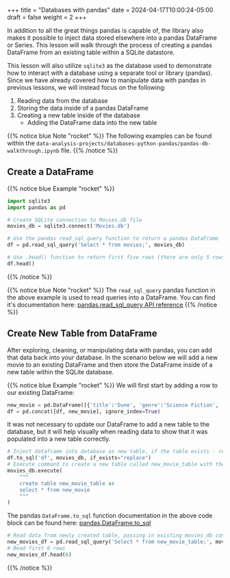 +++
title = "Databases with pandas"
date = 2024-04-17T10:00:24-05:00
draft = false
weight = 2
+++

In addition to all the great things pandas is capable of, the library also makes it possible to inject data stored elsewhere into a pandas DataFrame or Series. This lesson will walk through the process of creating a pandas DataFrame from an existing table within a SQLite datastore.

This lesson will also utilize `sqlite3` as the database used to demonstrate how to interact with a database using a separate tool or library (pandas). Since we have already covered how to manipulate data with pandas in previous lessons, we will instead focus on the following:
1. Reading data from the database
1. Storing the data inside of a pandas DataFrame
1. Creating a new table inside of the database
    - Adding the DataFrame data into the new table

{{% notice blue Note "rocket" %}}
The following examples can be found within the `data-analysis-projects/databases-python-pandas/pandas-db-walkthrough.ipynb` file.
{{% /notice %}}

## Create a DataFrame

{{% notice blue Example "rocket" %}}
```python
import sqlite3
import pandas as pd

# Create SQLite connection to Movies.db file
movies_db = sqlite3.connect('Movies.db')

# Use the pandas read_sql_query function to return a pandas DataFrame
df = pd.read_sql_query('Select * from movies;', movies_db)

# Use .head() function to return first five rows (there are only 5 rows currently)
df.head()
```
{{% /notice %}}

{{% notice blue Note "rocket" %}}
The `read_sql_query` pandas function in the above example is used to read queries into a DataFrame. You can find it's documentation here: [pandas.read_sql_query API reference](https://pandas.pydata.org/pandas-docs/stable/reference/api/pandas.read_sql_query.html)
{{% /notice %}}

## Create New Table from DataFrame

After exploring, cleaning, or manipulating data with pandas, you can add that data back into your database. In the scenario below we will add a new movie to an existing DataFrame and then store the DataFrame inside of a new table within the SQLite database.

{{% notice blue Example "rocket" %}}
We will first start by adding a row to our existing DataFrame:

```python
new_movie = pd.DataFrame([{'title':'Dune', 'genre':'Science Fiction', 'release':2021, 'rt_score': 83}])
df = pd.concat([df, new_movie], ignore_index=True)
```

It was not necessary to update our DataFrame to add a new table to the database, but it will help visually when reading data to show that it was populated into a new table correctly.

```python {linenos=table}
# Inject dataframe into database as new table, if the table exists - replace it
df.to_sql('df', movies_db, if_exists="replace")
# Execute command to create a new table called new_movie_table with the new_movie dataframe data
movies_db.execute(
    """
    create table new_movie_table as
    select * from new_movie
    """
)
```

The pandas `DataFrame.to_sql` function documentation in the above code block can be found here: [pandas.DataFrame.to_sql](https://pandas.pydata.org/pandas-docs/stable/reference/api/pandas.DataFrame.to_sql.html)

```python
# Read data from newly created table, passing in existing movies_db connection as parameter
new_movies_df = pd.read_sql_query('Select * from new_movie_table;', movies_db)
# Read first 6 rows
new_movies_df.head(6)
```
{{% /notice %}}
